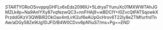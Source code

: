 $START$YORoOSvvppqGHFLv6xEds2096lU+5LdryaTYunuXc01MXWWTAhJGMZLk4p+Na9AnIYXy87vqfezwQC3+nnFHAj9+wBDClY+I0ZvcQtFATSqowkXPrzddGKzV3QWBiR2OkOax4ntLirK2uf6eAUpGcHrov6T22Iy8eZTMfurfrdTnAw/aDGy58Ze9Ug1DJFD/B4W0CDvv6pN1iuS7/ms+Pg==$END$